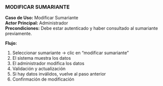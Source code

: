 ### MODIFICAR SUMARIANTE

**Caso de Uso:** Modificar Sumariante  
**Actor Principal:** Administrador  
**Precondiciones:** Debe estar autenticado y haber consultado al sumariante previamente.

**Flujo:**

1. Seleccionar sumariante → clic en “modificar sumariante”  
2. El sistema muestra los datos  
3. El administrador modifica los datos  
4. Validación y actualización  
5. Si hay datos inválidos, vuelve al paso anterior  
6. Confirmación de modificación
